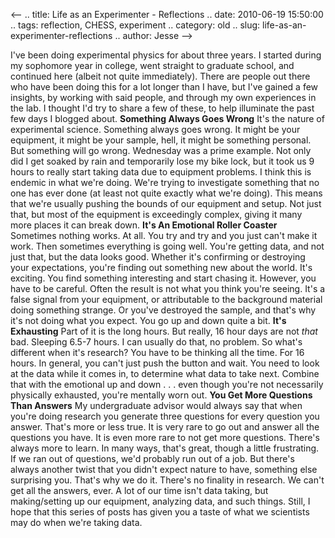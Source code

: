 <--
.. title: Life as an Experimenter - Reflections
.. date: 2010-06-19 15:50:00
.. tags: reflection, CHESS, experiment
.. category: old
.. slug: life-as-an-experimenter-reflections
.. author: Jesse
-->


I've been doing experimental physics for about three years. I started
during my sophomore year in college, went straight to graduate school,
and continued here (albeit not quite immediately). There are people out
there who have been doing this for a lot longer than I have, but I've
gained a few insights, by working with said people, and through my own
experiences in the lab. I thought I'd try to share a few of these, to
help illuminate the past few days I blogged about. **Something Always
Goes Wrong** It's the nature of experimental science. Something always
goes wrong. It might be your equipment, it might be your sample, hell,
it might be something personal. But something will go wrong. Wednesday
was a prime example. Not only did I get soaked by rain and temporarily
lose my bike lock, but it took us 9 hours to really start taking data
due to equipment problems. I think this is endemic in what we're doing.
We're trying to investigate something that no one has ever done (at
least not quite exactly what we're doing). This means that we're usually
pushing the bounds of our equipment and setup. Not just that, but most
of the equipment is exceedingly complex, giving it many more places it
can break down. **It's An Emotional Roller Coaster** Sometimes nothing
works. At all. You try and try and you just can't make it work. Then
sometimes everything is going well. You're getting data, and not just
that, but the data looks good. Whether it's confirming or destroying
your expectations, you're finding out something new about the world.
It's exciting. You find something interesting and start chasing it.
However, you have to be careful. Often the result is not what you think
you're seeing. It's a false signal from your equipment, or attributable
to the background material doing something strange. Or you've destroyed
the sample, and that's why it's not doing what you expect. You go up and
down quite a bit. **It's Exhausting** Part of it is the long hours. But
really, 16 hour days are not *that* bad. Sleeping 6.5-7 hours. I can
usually do that, no problem. So what's different when it's research? You
have to be thinking all the time. For 16 hours. In general, you can't
just push the button and wait. You need to look at the data while it
comes in, to determine what data to take next. Combine that with the
emotional up and down . . . even though you're not necessarily
physically exhausted, you're mentally worn out. **You Get More Questions
Than Answers** My undergraduate advisor would always say that when
you're doing research you generate three questions for every question
you answer. That's more or less true. It is very rare to go out and
answer all the questions you have. It is even more rare to not get more
questions. There's always more to learn. In many ways, that's great,
though a little frustrating. If we ran out of questions, we'd probably
run out of a job. But there's always another twist that you didn't
expect nature to have, something else surprising you. That's why we do
it. There's no finality in research. We can't get all the answers, ever.
A lot of our time isn't data taking, but making/setting up our
equipment, analyzing data, and such things. Still, I hope that this
series of posts has given you a taste of what we scientists may do when
we're taking data.
